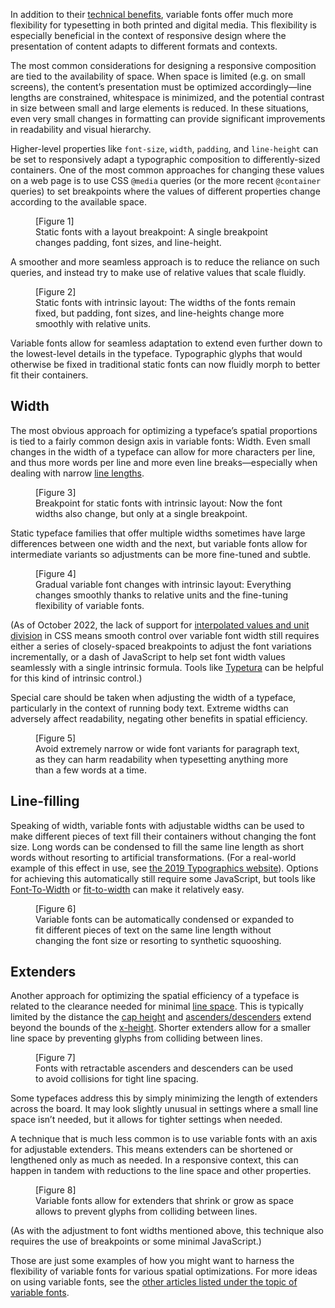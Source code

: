 In addition to their [technical benefits](#Article02), variable fonts offer much more flexibility for typesetting in both printed and digital media. This flexibility is especially beneficial in the context of responsive design where the presentation of content adapts to different formats and contexts.

The most common considerations for designing a responsive composition are tied to the availability of space. When space is limited (e.g. on small screens), the content’s presentation must be optimized accordingly—line lengths are constrained, whitespace is minimized, and the potential contrast in size between small and large elements is reduced. In these situations, even very small changes in formatting can provide significant improvements in readability and visual hierarchy.

Higher-level properties like `font-size`, `width`, `padding`, and `line-height` can be set to responsively adapt a typographic composition to differently-sized containers. One of the most common approaches for changing these values on a web page is to use CSS `@media` queries (or the more recent `@container` queries) to set breakpoints where the values of different properties change according to the available space.

<figure>
	[Figure 1]
	<figcaption>Static fonts with a layout breakpoint: A single breakpoint changes padding, font sizes, and line-height.</figcaption>
</figure>

A smoother and more seamless approach is to reduce the reliance on such queries, and instead try to make use of relative values that scale fluidly.

<figure>
	[Figure 2]
	<figcaption>Static fonts with intrinsic layout: The widths of the fonts remain fixed, but padding, font sizes, and line-heights change more smoothly with relative units.</figcaption>
</figure>

Variable fonts allow for seamless adaptation to extend even further down to the lowest-level details in the typeface. Typographic glyphs that would otherwise be fixed in traditional static fonts can now fluidly morph to better fit their containers.

## Width

The most obvious approach for optimizing a typeface’s spatial proportions is tied to a fairly common design axis in variable fonts: Width. Even small changes in the width of a typeface can allow for more characters per line, and thus more words per line and more even line breaks—especially when dealing with narrow [line lengths](/glossary/measure_line_length).

<figure>
	[Figure 3]
	<figcaption>Breakpoint for static fonts with intrinsic layout: Now the font widths also change, but only at a single breakpoint.</figcaption>
</figure>

Static typeface families that offer multiple widths sometimes have large differences between one width and the next, but variable fonts allow for intermediate variants so adjustments can be more fine-tuned and subtle.

<figure>
	[Figure 4]
	<figcaption>Gradual variable font changes with intrinsic layout: Everything changes smoothly thanks to relative units and the fine-tuning flexibility of variable fonts.</figcaption>
</figure>

(As of October 2022, the lack of support for [interpolated values and unit division](https://css.oddbird.net/rwd/interpolation/) in CSS means smooth control over variable font width still requires either a series of closely-spaced breakpoints to adjust the font variations incrementally, or a dash of JavaScript to help set font width values seamlessly with a single intrinsic formula. Tools like [Typetura](https://typetura.com) can be helpful for this kind of intrinsic control.)

Special care should be taken when adjusting the width of a typeface, particularly in the context of running body text. Extreme widths can adversely affect readability, negating other benefits in spatial efficiency.

<figure>
	[Figure 5]
	<figcaption>Avoid extremely narrow or wide font variants for paragraph text, as they can harm readability when typesetting anything more than a few words at a time.</figcaption>
</figure>

## Line-filling

Speaking of width, variable fonts with adjustable widths can be used to make different pieces of text fill their containers without changing the font size. Long words can be condensed to fill the same line length as short words without resorting to artificial transformations. (For a real-world example of this effect in use, see [the 2019 Typographics website](https://2019.typographics.com)). Options for achieving this automatically still require some JavaScript, but tools like [Font-To-Width](http://font-to-width.com) or [fit-to-width](https://github.com/Lorp/fit-to-width) can make it relatively easy.

<figure>
	[Figure 6]
	<figcaption>Variable fonts can be automatically condensed or expanded to fit different pieces of text on the same line length without changing the font size or resorting to synthetic squooshing.</figcaption>
</figure>

## Extenders

Another approach for optimizing the spatial efficiency of a typeface is related to the clearance needed for minimal [line space](/glossary/line_height_leading). This is typically limited by the distance the [cap height](/glossary/cap_height) and [ascenders/descenders](/glossary/ascenders_descenders) extend beyond the bounds of the [x-height](/glossary/x_height). Shorter extenders allow for a smaller line space by preventing glyphs from colliding between lines.

<figure>
	[Figure 7]
	<figcaption>Fonts with retractable ascenders and descenders can be used to avoid collisions for tight line spacing.</figcaption>
</figure>

Some typefaces address this by simply minimizing the length of extenders across the board. It may look slightly unusual in settings where a small line space isn’t needed, but it allows for tighter settings when needed.

A technique that is much less common is to use variable fonts with an axis for adjustable extenders. This means extenders can be shortened or lengthened only as much as needed. In a responsive context, this can happen in tandem with reductions to the line space and other properties.

<figure>
	[Figure 8]
	<figcaption>Variable fonts allow for extenders that shrink or grow as space allows to prevent glyphs from colliding between lines.</figcaption>
</figure>

(As with the adjustment to font widths mentioned above, this technique also requires the use of breakpoints or some minimal JavaScript.)

Those are just some examples of how you might want to harness the flexibility of variable fonts for various spatial optimizations. For more ideas on using variable fonts, see the [other articles listed under the topic of variable fonts](https://fonts.google.com/knowledge/topics/variable_fonts).
